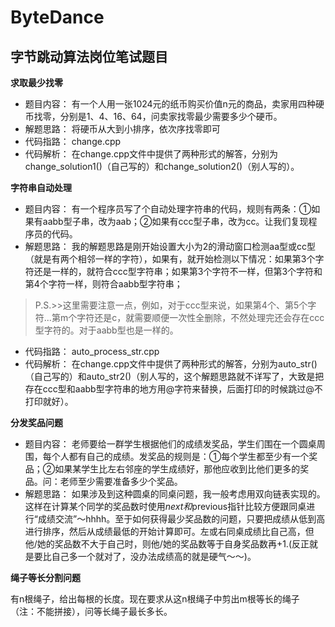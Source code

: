 # ByteDance
## 字节跳动算法岗位笔试题目

**求取最少找零**

* 题目内容：
  有一个人用一张1024元的纸币购买价值n元的商品，卖家用四种硬币找零，分别是1、4、16、64，问卖家找零最少需要多少个硬币。
* 解题思路：
  将硬币从大到小排序，依次序找零即可
* 代码指路：
  change.cpp
* 代码解析：
  在change.cpp文件中提供了两种形式的解答，分别为change_solution1()（自己写的）和change_solution2()（别人写的）。

**字符串自动处理**

* 题目内容：
  有一个程序员写了个自动处理字符串的代码，规则有两条：①如果有aabb型子串，改为aab；②如果有ccc型子串，改为cc。让我们复现程序员的代码。
* 解题思路：
  我的解题思路是刚开始设置大小为2的滑动窗口检测aa型或cc型（就是有两个相邻一样的字符），如果有，就开始检测以下情况：如果第3个字符还是一样的，就符合ccc型字符串；如果第3个字符不一样，但第3个字符和第4个字符一样，则符合aabb型字符串；
> P.S.>>这里需要注意一点，例如，对于ccc型来说，如果第4个、第5个字符...第m个字符还是c，就需要顺便一次性全删除，不然处理完还会存在ccc型字符的。对于aabb型也是一样的。
* 代码指路：
  auto_process_str.cpp
* 代码解析：
  在change.cpp文件中提供了两种形式的解答，分别为auto_str()（自己写的）和auto_str2()（别人写的，这个解题思路就不详写了，大致是把存在ccc型和aabb型字符串的地方用@字符来替换，后面打印的时候跳过@不打印就好）。


**分发奖品问题**

* 题目内容：
  老师要给一群学生根据他们的成绩发奖品，学生们围在一个圆桌周围，每个人都有自己的成绩。发奖品的规则是：①每个学生都至少有一个奖品；②如果某学生比左右邻座的学生成绩好，那他应收到比他们更多的奖品。问：老师至少需要准备多少个奖品。
* 解题思路：
  如果涉及到这种圆桌的同桌问题，我一般考虑用双向链表实现的。这样在计算某个同学的奖品数时使用*next和*previous指针比较方便跟同桌进行“成绩交流”～hhhh。至于如何获得最少奖品数的问题，只要把成绩从低到高进行排序，然后从成绩最低的开始计算即可。左或右同桌成绩比自己高，但他/她的奖品数不大于自己时，则他/她的奖品数等于自身奖品数再+1.(反正就是要比自己多一个就对了，没办法成绩高的就是硬气～～)。


**绳子等长分割问题**

有n根绳子，给出每根的长度。现在要求从这n根绳子中剪出m根等长的绳子（注：不能拼接），问等长绳子最长多长。
